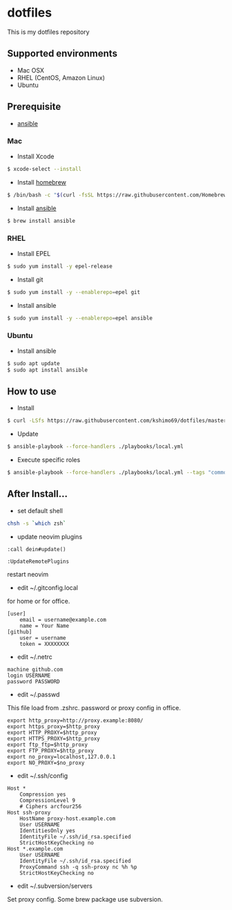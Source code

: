 # dotfiles

This is my dotfiles repository

## Supported environments

- Mac OSX
- RHEL (CentOS, Amazon Linux)
- Ubuntu

## Prerequisite

- [ansible](http://www.ansible.com/home)

### Mac

- Install Xcode

```bash
$ xcode-select --install
```

- Install [homebrew](https://brew.sh/)

```bash
$ /bin/bash -c "$(curl -fsSL https://raw.githubusercontent.com/Homebrew/install/HEAD/install.sh)"
```

- Install [ansible](http://www.ansible.com/home)

```bash
$ brew install ansible
```

### RHEL

- Install EPEL

```bash
$ sudo yum install -y epel-release
```

- Install git

```bash
$ sudo yum install -y --enablerepo=epel git
```

- Install ansible

```bash
$ sudo yum install -y --enablerepo=epel ansible
```

### Ubuntu

- Install ansible

```bash
$ sudo apt update
$ sudo apt install ansible
```

## How to use

- Install

```bash
$ curl -LSfs https://raw.githubusercontent.com/kshimo69/dotfiles/master/install.sh | bash
```

- Update

```bash
$ ansible-playbook --force-handlers ./playbooks/local.yml
```

- Execute specific roles

```bash
$ ansible-playbook --force-handlers ./playbooks/local.yml --tags "common"
```

## After Install...

- set default shell

```bash
chsh -s `which zsh`
```

- update neovim plugins

```vim
:call dein#update()
```

```vim
:UpdateRemotePlugins
```

restart neovim

- edit ~/.gitconfig.local

for home or for office.

```
[user]
    email = username@example.com
    name = Your Name
[github]
    user = username
    token = XXXXXXXX
```

- edit ~/.netrc

```
machine github.com
login USERNAME
password PASSWORD
```

- edit ~/.passwd

This file load from .zshrc.
password or proxy config in office.

```
export http_proxy=http://proxy.example:8080/
export https_proxy=$http_proxy
export HTTP_PROXY=$http_proxy
export HTTPS_PROXY=$http_proxy
export ftp_ftp=$http_proxy
export FTP_PROXY=$http_proxy
export no_proxy=localhost,127.0.0.1
export NO_PROXY=$no_proxy
```

- edit ~/.ssh/config

```
Host *
    Compression yes
    CompressionLevel 9
    # Ciphers arcfour256
Host ssh-proxy
    HostName proxy-host.example.com
    User USERNAME
    IdentitiesOnly yes
    IdentityFile ~/.ssh/id_rsa.specified
    StrictHostKeyChecking no
Host *.example.com
    User USERNAME
    IdentityFile ~/.ssh/id_rsa.specified
    ProxyCommand ssh -q ssh-proxy nc %h %p
    StrictHostKeyChecking no
```

- edit ~/.subversion/servers

Set proxy config.
Some brew package use subversion.
